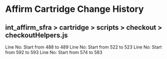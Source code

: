 # Affirm Cartridge Change History

## int_affirm_sfra > cartridge > scripts > checkout > checkoutHelpers.js
Line No: Start from 488 to 489
Line No: Start from 522 to 523
Line No: Start from 592 to 593
Line No: Start from 574 to 583